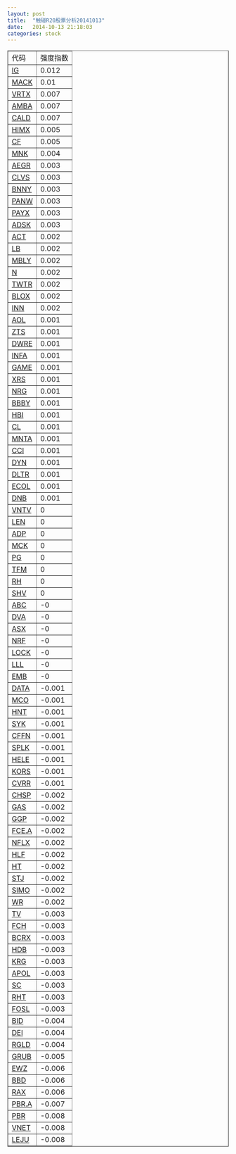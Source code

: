 ```yaml
---
layout: post
title:  "触碰R20股票分析20141013"
date:   2014-10-13 21:18:03
categories: stock
---
```

<table border="1">
 <tr>
 <td>代码</td>
 <td>强度指数</td>
</tr>
  <tr><td><a href="http://stock.finance.sina.com.cn/usstock/quotes/IG.html" target="_blank">IG</a></td><td>0.012</td></tr>
  <tr><td><a href="http://stock.finance.sina.com.cn/usstock/quotes/MACK.html" target="_blank">MACK</a></td><td>0.01</td></tr>
  <tr><td><a href="http://stock.finance.sina.com.cn/usstock/quotes/VRTX.html" target="_blank">VRTX</a></td><td>0.007</td></tr>
  <tr><td><a href="http://stock.finance.sina.com.cn/usstock/quotes/AMBA.html" target="_blank">AMBA</a></td><td>0.007</td></tr>
  <tr><td><a href="http://stock.finance.sina.com.cn/usstock/quotes/CALD.html" target="_blank">CALD</a></td><td>0.007</td></tr>
  <tr><td><a href="http://stock.finance.sina.com.cn/usstock/quotes/HIMX.html" target="_blank">HIMX</a></td><td>0.005</td></tr>
  <tr><td><a href="http://stock.finance.sina.com.cn/usstock/quotes/CF.html" target="_blank">CF</a></td><td>0.005</td></tr>
  <tr><td><a href="http://stock.finance.sina.com.cn/usstock/quotes/MNK.html" target="_blank">MNK</a></td><td>0.004</td></tr>
  <tr><td><a href="http://stock.finance.sina.com.cn/usstock/quotes/AEGR.html" target="_blank">AEGR</a></td><td>0.003</td></tr>
  <tr><td><a href="http://stock.finance.sina.com.cn/usstock/quotes/CLVS.html" target="_blank">CLVS</a></td><td>0.003</td></tr>
  <tr><td><a href="http://stock.finance.sina.com.cn/usstock/quotes/BNNY.html" target="_blank">BNNY</a></td><td>0.003</td></tr>
  <tr><td><a href="http://stock.finance.sina.com.cn/usstock/quotes/PANW.html" target="_blank">PANW</a></td><td>0.003</td></tr>
  <tr><td><a href="http://stock.finance.sina.com.cn/usstock/quotes/PAYX.html" target="_blank">PAYX</a></td><td>0.003</td></tr>
  <tr><td><a href="http://stock.finance.sina.com.cn/usstock/quotes/ADSK.html" target="_blank">ADSK</a></td><td>0.003</td></tr>
  <tr><td><a href="http://stock.finance.sina.com.cn/usstock/quotes/ACT.html" target="_blank">ACT</a></td><td>0.002</td></tr>
  <tr><td><a href="http://stock.finance.sina.com.cn/usstock/quotes/LB.html" target="_blank">LB</a></td><td>0.002</td></tr>
  <tr><td><a href="http://stock.finance.sina.com.cn/usstock/quotes/MBLY.html" target="_blank">MBLY</a></td><td>0.002</td></tr>
  <tr><td><a href="http://stock.finance.sina.com.cn/usstock/quotes/N.html" target="_blank">N</a></td><td>0.002</td></tr>
  <tr><td><a href="http://stock.finance.sina.com.cn/usstock/quotes/TWTR.html" target="_blank">TWTR</a></td><td>0.002</td></tr>
  <tr><td><a href="http://stock.finance.sina.com.cn/usstock/quotes/BLOX.html" target="_blank">BLOX</a></td><td>0.002</td></tr>
  <tr><td><a href="http://stock.finance.sina.com.cn/usstock/quotes/INN.html" target="_blank">INN</a></td><td>0.002</td></tr>
  <tr><td><a href="http://stock.finance.sina.com.cn/usstock/quotes/AOL.html" target="_blank">AOL</a></td><td>0.001</td></tr>
  <tr><td><a href="http://stock.finance.sina.com.cn/usstock/quotes/ZTS.html" target="_blank">ZTS</a></td><td>0.001</td></tr>
  <tr><td><a href="http://stock.finance.sina.com.cn/usstock/quotes/DWRE.html" target="_blank">DWRE</a></td><td>0.001</td></tr>
  <tr><td><a href="http://stock.finance.sina.com.cn/usstock/quotes/INFA.html" target="_blank">INFA</a></td><td>0.001</td></tr>
  <tr><td><a href="http://stock.finance.sina.com.cn/usstock/quotes/GAME.html" target="_blank">GAME</a></td><td>0.001</td></tr>
  <tr><td><a href="http://stock.finance.sina.com.cn/usstock/quotes/XRS.html" target="_blank">XRS</a></td><td>0.001</td></tr>
  <tr><td><a href="http://stock.finance.sina.com.cn/usstock/quotes/NRG.html" target="_blank">NRG</a></td><td>0.001</td></tr>
  <tr><td><a href="http://stock.finance.sina.com.cn/usstock/quotes/BBBY.html" target="_blank">BBBY</a></td><td>0.001</td></tr>
  <tr><td><a href="http://stock.finance.sina.com.cn/usstock/quotes/HBI.html" target="_blank">HBI</a></td><td>0.001</td></tr>
  <tr><td><a href="http://stock.finance.sina.com.cn/usstock/quotes/CL.html" target="_blank">CL</a></td><td>0.001</td></tr>
  <tr><td><a href="http://stock.finance.sina.com.cn/usstock/quotes/MNTA.html" target="_blank">MNTA</a></td><td>0.001</td></tr>
  <tr><td><a href="http://stock.finance.sina.com.cn/usstock/quotes/CCI.html" target="_blank">CCI</a></td><td>0.001</td></tr>
  <tr><td><a href="http://stock.finance.sina.com.cn/usstock/quotes/DYN.html" target="_blank">DYN</a></td><td>0.001</td></tr>
  <tr><td><a href="http://stock.finance.sina.com.cn/usstock/quotes/DLTR.html" target="_blank">DLTR</a></td><td>0.001</td></tr>
  <tr><td><a href="http://stock.finance.sina.com.cn/usstock/quotes/ECOL.html" target="_blank">ECOL</a></td><td>0.001</td></tr>
  <tr><td><a href="http://stock.finance.sina.com.cn/usstock/quotes/DNB.html" target="_blank">DNB</a></td><td>0.001</td></tr>
  <tr><td><a href="http://stock.finance.sina.com.cn/usstock/quotes/VNTV.html" target="_blank">VNTV</a></td><td>0</td></tr>
  <tr><td><a href="http://stock.finance.sina.com.cn/usstock/quotes/LEN.html" target="_blank">LEN</a></td><td>0</td></tr>
  <tr><td><a href="http://stock.finance.sina.com.cn/usstock/quotes/ADP.html" target="_blank">ADP</a></td><td>0</td></tr>
  <tr><td><a href="http://stock.finance.sina.com.cn/usstock/quotes/MCK.html" target="_blank">MCK</a></td><td>0</td></tr>
  <tr><td><a href="http://stock.finance.sina.com.cn/usstock/quotes/PG.html" target="_blank">PG</a></td><td>0</td></tr>
  <tr><td><a href="http://stock.finance.sina.com.cn/usstock/quotes/TFM.html" target="_blank">TFM</a></td><td>0</td></tr>
  <tr><td><a href="http://stock.finance.sina.com.cn/usstock/quotes/RH.html" target="_blank">RH</a></td><td>0</td></tr>
  <tr><td><a href="http://stock.finance.sina.com.cn/usstock/quotes/SHV.html" target="_blank">SHV</a></td><td>0</td></tr>
  <tr><td><a href="http://stock.finance.sina.com.cn/usstock/quotes/ABC.html" target="_blank">ABC</a></td><td>-0</td></tr>
  <tr><td><a href="http://stock.finance.sina.com.cn/usstock/quotes/DVA.html" target="_blank">DVA</a></td><td>-0</td></tr>
  <tr><td><a href="http://stock.finance.sina.com.cn/usstock/quotes/ASX.html" target="_blank">ASX</a></td><td>-0</td></tr>
  <tr><td><a href="http://stock.finance.sina.com.cn/usstock/quotes/NRF.html" target="_blank">NRF</a></td><td>-0</td></tr>
  <tr><td><a href="http://stock.finance.sina.com.cn/usstock/quotes/LOCK.html" target="_blank">LOCK</a></td><td>-0</td></tr>
  <tr><td><a href="http://stock.finance.sina.com.cn/usstock/quotes/LLL.html" target="_blank">LLL</a></td><td>-0</td></tr>
  <tr><td><a href="http://stock.finance.sina.com.cn/usstock/quotes/EMB.html" target="_blank">EMB</a></td><td>-0</td></tr>
  <tr><td><a href="http://stock.finance.sina.com.cn/usstock/quotes/DATA.html" target="_blank">DATA</a></td><td>-0.001</td></tr>
  <tr><td><a href="http://stock.finance.sina.com.cn/usstock/quotes/MCO.html" target="_blank">MCO</a></td><td>-0.001</td></tr>
  <tr><td><a href="http://stock.finance.sina.com.cn/usstock/quotes/HNT.html" target="_blank">HNT</a></td><td>-0.001</td></tr>
  <tr><td><a href="http://stock.finance.sina.com.cn/usstock/quotes/SYK.html" target="_blank">SYK</a></td><td>-0.001</td></tr>
  <tr><td><a href="http://stock.finance.sina.com.cn/usstock/quotes/CFFN.html" target="_blank">CFFN</a></td><td>-0.001</td></tr>
  <tr><td><a href="http://stock.finance.sina.com.cn/usstock/quotes/SPLK.html" target="_blank">SPLK</a></td><td>-0.001</td></tr>
  <tr><td><a href="http://stock.finance.sina.com.cn/usstock/quotes/HELE.html" target="_blank">HELE</a></td><td>-0.001</td></tr>
  <tr><td><a href="http://stock.finance.sina.com.cn/usstock/quotes/KORS.html" target="_blank">KORS</a></td><td>-0.001</td></tr>
  <tr><td><a href="http://stock.finance.sina.com.cn/usstock/quotes/CVRR.html" target="_blank">CVRR</a></td><td>-0.001</td></tr>
  <tr><td><a href="http://stock.finance.sina.com.cn/usstock/quotes/CHSP.html" target="_blank">CHSP</a></td><td>-0.002</td></tr>
  <tr><td><a href="http://stock.finance.sina.com.cn/usstock/quotes/GAS.html" target="_blank">GAS</a></td><td>-0.002</td></tr>
  <tr><td><a href="http://stock.finance.sina.com.cn/usstock/quotes/GGP.html" target="_blank">GGP</a></td><td>-0.002</td></tr>
  <tr><td><a href="http://stock.finance.sina.com.cn/usstock/quotes/FCE.A.html" target="_blank">FCE.A</a></td><td>-0.002</td></tr>
  <tr><td><a href="http://stock.finance.sina.com.cn/usstock/quotes/NFLX.html" target="_blank">NFLX</a></td><td>-0.002</td></tr>
  <tr><td><a href="http://stock.finance.sina.com.cn/usstock/quotes/HLF.html" target="_blank">HLF</a></td><td>-0.002</td></tr>
  <tr><td><a href="http://stock.finance.sina.com.cn/usstock/quotes/HT.html" target="_blank">HT</a></td><td>-0.002</td></tr>
  <tr><td><a href="http://stock.finance.sina.com.cn/usstock/quotes/STJ.html" target="_blank">STJ</a></td><td>-0.002</td></tr>
  <tr><td><a href="http://stock.finance.sina.com.cn/usstock/quotes/SIMO.html" target="_blank">SIMO</a></td><td>-0.002</td></tr>
  <tr><td><a href="http://stock.finance.sina.com.cn/usstock/quotes/WR.html" target="_blank">WR</a></td><td>-0.002</td></tr>
  <tr><td><a href="http://stock.finance.sina.com.cn/usstock/quotes/TV.html" target="_blank">TV</a></td><td>-0.003</td></tr>
  <tr><td><a href="http://stock.finance.sina.com.cn/usstock/quotes/FCH.html" target="_blank">FCH</a></td><td>-0.003</td></tr>
  <tr><td><a href="http://stock.finance.sina.com.cn/usstock/quotes/BCRX.html" target="_blank">BCRX</a></td><td>-0.003</td></tr>
  <tr><td><a href="http://stock.finance.sina.com.cn/usstock/quotes/HDB.html" target="_blank">HDB</a></td><td>-0.003</td></tr>
  <tr><td><a href="http://stock.finance.sina.com.cn/usstock/quotes/KRG.html" target="_blank">KRG</a></td><td>-0.003</td></tr>
  <tr><td><a href="http://stock.finance.sina.com.cn/usstock/quotes/APOL.html" target="_blank">APOL</a></td><td>-0.003</td></tr>
  <tr><td><a href="http://stock.finance.sina.com.cn/usstock/quotes/SC.html" target="_blank">SC</a></td><td>-0.003</td></tr>
  <tr><td><a href="http://stock.finance.sina.com.cn/usstock/quotes/RHT.html" target="_blank">RHT</a></td><td>-0.003</td></tr>
  <tr><td><a href="http://stock.finance.sina.com.cn/usstock/quotes/FOSL.html" target="_blank">FOSL</a></td><td>-0.003</td></tr>
  <tr><td><a href="http://stock.finance.sina.com.cn/usstock/quotes/BID.html" target="_blank">BID</a></td><td>-0.004</td></tr>
  <tr><td><a href="http://stock.finance.sina.com.cn/usstock/quotes/DEI.html" target="_blank">DEI</a></td><td>-0.004</td></tr>
  <tr><td><a href="http://stock.finance.sina.com.cn/usstock/quotes/RGLD.html" target="_blank">RGLD</a></td><td>-0.004</td></tr>
  <tr><td><a href="http://stock.finance.sina.com.cn/usstock/quotes/GRUB.html" target="_blank">GRUB</a></td><td>-0.005</td></tr>
  <tr><td><a href="http://stock.finance.sina.com.cn/usstock/quotes/EWZ.html" target="_blank">EWZ</a></td><td>-0.006</td></tr>
  <tr><td><a href="http://stock.finance.sina.com.cn/usstock/quotes/BBD.html" target="_blank">BBD</a></td><td>-0.006</td></tr>
  <tr><td><a href="http://stock.finance.sina.com.cn/usstock/quotes/RAX.html" target="_blank">RAX</a></td><td>-0.006</td></tr>
  <tr><td><a href="http://stock.finance.sina.com.cn/usstock/quotes/PBR.A.html" target="_blank">PBR.A</a></td><td>-0.007</td></tr>
  <tr><td><a href="http://stock.finance.sina.com.cn/usstock/quotes/PBR.html" target="_blank">PBR</a></td><td>-0.008</td></tr>
  <tr><td><a href="http://stock.finance.sina.com.cn/usstock/quotes/VNET.html" target="_blank">VNET</a></td><td>-0.008</td></tr>
  <tr><td><a href="http://stock.finance.sina.com.cn/usstock/quotes/LEJU.html" target="_blank">LEJU</a></td><td>-0.008</td></tr>
</table>
